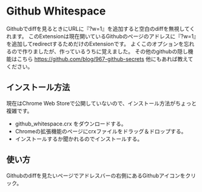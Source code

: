 Github Whitespace
===================

Githubでdiffを見るときにURLに『?w=1』を追加すると空白のdiffを無視してくれます。
このExtensionは現在開いているGithubのページのアドレスに『?w=1』を追加してredirectするためだけのExtensionです。
よくこのオプションを忘れるので作りましたが、作っているうちに覚えました。
その他のgithubの隠し機能はこちら
https://github.com/blog/967-github-secrets
他にもあれば教えてください。


## インストール方法

現在はChrome Web Storeで公開していないので、インストール方法がちょっと複雑です。

* github_whitespace.crx をダウンロードする。
* Chromeの拡張機能のページにcrxファイルをドラッグ＆ドロップする。
* インストールするか聞かれるのでインストールする。


## 使い方

Githubのdiffを見たいページでアドレスバーの右側にあるGithubアイコンをクリック。